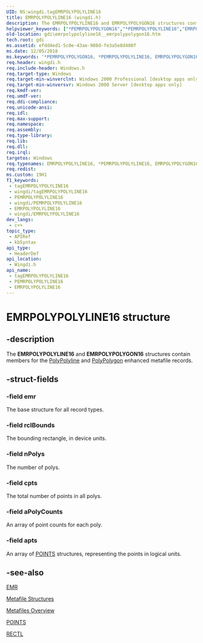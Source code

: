 ```yaml
---
UID: NS:wingdi.tagEMRPOLYPOLYLINE16
title: EMRPOLYPOLYLINE16 (wingdi.h)
description: The EMRPOLYPOLYLINE16 and EMRPOLYPOLYGON16 structures contain members for the PolyPolyline and PolyPolygon enhanced metafile records.
helpviewer_keywords: ["*PEMRPOLYPOLYGON16","*PEMRPOLYPOLYLINE16","EMRPOLYPOLYGON16","EMRPOLYPOLYGON16 structure [Windows GDI]","EMRPOLYPOLYLINE16","EMRPOLYPOLYLINE16 structure [Windows GDI]","EMRPOLYPOLYLINE16","EMRPOLYPOLYGON16","EMRPOLYPOLYLINE16","EMRPOLYPOLYGON16 structure [Windows GDI]","PEMRPOLYPOLYGON16","PEMRPOLYPOLYGON16 structure pointer [Windows GDI]","PEMRPOLYPOLYLINE16","PEMRPOLYPOLYLINE16 structure pointer [Windows GDI]","_win32_EMRPOLYPOLYLINE16_str","gdi.emrpolypolyline16__emrpolypolygon16","wingdi/EMRPOLYPOLYGON16","wingdi/EMRPOLYPOLYLINE16","EMRPOLYPOLYGON16","wingdi/PEMRPOLYPOLYGON16","wingdi/PEMRPOLYPOLYLINE16"]
old-location: gdi\emrpolypolyline16__emrpolypolygon16.htm
tech.root: gdi
ms.assetid: efdd4ed1-5c0e-43ae-980d-fe3a5e8d480f
ms.date: 12/05/2018
ms.keywords: '*PEMRPOLYPOLYGON16, *PEMRPOLYPOLYLINE16, EMRPOLYPOLYGON16, EMRPOLYPOLYGON16 structure [Windows GDI], EMRPOLYPOLYLINE16, EMRPOLYPOLYLINE16 structure [Windows GDI], EMRPOLYPOLYLINE16,EMRPOLYPOLYGON16, EMRPOLYPOLYLINE16,EMRPOLYPOLYGON16 structure [Windows GDI], PEMRPOLYPOLYGON16, PEMRPOLYPOLYGON16 structure pointer [Windows GDI], PEMRPOLYPOLYLINE16, PEMRPOLYPOLYLINE16 structure pointer [Windows GDI], _win32_EMRPOLYPOLYLINE16_str, gdi.emrpolypolyline16__emrpolypolygon16, wingdi/EMRPOLYPOLYGON16, wingdi/EMRPOLYPOLYLINE16,EMRPOLYPOLYGON16, wingdi/PEMRPOLYPOLYGON16, wingdi/PEMRPOLYPOLYLINE16'
req.header: wingdi.h
req.include-header: Windows.h
req.target-type: Windows
req.target-min-winverclnt: Windows 2000 Professional [desktop apps only]
req.target-min-winversvr: Windows 2000 Server [desktop apps only]
req.kmdf-ver: 
req.umdf-ver: 
req.ddi-compliance: 
req.unicode-ansi: 
req.idl: 
req.max-support: 
req.namespace: 
req.assembly: 
req.type-library: 
req.lib: 
req.dll: 
req.irql: 
targetos: Windows
req.typenames: EMRPOLYPOLYLINE16, *PEMRPOLYPOLYLINE16, EMRPOLYPOLYGON16, *PEMRPOLYPOLYGON16
req.redist: 
ms.custom: 19H1
f1_keywords:
 - tagEMRPOLYPOLYLINE16
 - wingdi/tagEMRPOLYPOLYLINE16
 - PEMRPOLYPOLYLINE16
 - wingdi/PEMRPOLYPOLYLINE16
 - EMRPOLYPOLYLINE16
 - wingdi/EMRPOLYPOLYLINE16
dev_langs:
 - c++
topic_type:
 - APIRef
 - kbSyntax
api_type:
 - HeaderDef
api_location:
 - Wingdi.h
api_name:
 - tagEMRPOLYPOLYLINE16
 - PEMRPOLYPOLYLINE16
 - EMRPOLYPOLYLINE16
---
```


# EMRPOLYPOLYLINE16 structure


## -description

The <b>EMRPOLYPOLYLINE16</b> and <b>EMRPOLYPOLYGON16</b> structures contain members for the <a href="/windows/desktop/api/wingdi/nf-wingdi-polypolyline">PolyPolyline</a> and <a href="/windows/desktop/api/wingdi/nf-wingdi-polypolygon">PolyPolygon</a> enhanced metafile records.

## -struct-fields

### -field emr

The base structure for all record types.

### -field rclBounds

The bounding rectangle, in device units.

### -field nPolys

The number of polys.

### -field cpts

The total number of points in all polys.

### -field aPolyCounts

An array of point counts for each poly.

### -field apts

An array of <a href="/previous-versions/dd162808(v=vs.85)">POINTS</a> structures, representing the points in logical units.

## -see-also

<a href="/windows/desktop/api/wingdi/ns-wingdi-emr">EMR</a>



<a href="/windows/desktop/gdi/metafile-structures">Metafile Structures</a>



<a href="/windows/desktop/gdi/metafiles">Metafiles Overview</a>



<a href="/previous-versions/dd162808(v=vs.85)">POINTS</a>



<a href="/previous-versions/dd162907(v=vs.85)">RECTL</a>

